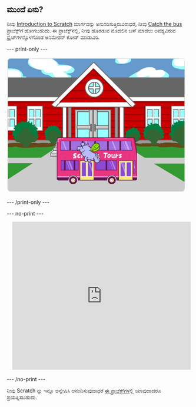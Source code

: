 ## ಮುಂದೆ ಏನು?

ನೀವು [Introduction to Scratch](https://projects.raspberrypi.org/en/pathways/scratch-intro) ಮಾರ್ಗವನ್ನು ಅನುಸರಿಸುತ್ತಿರುವಿರಾಧರೆ, ನೀವು [Catch the bus](https://projects.raspberrypi.org/en/projects/catch-the-bus) ಪ್ರಾಜೆಕ್ಟ್‌ಗೆ ಹೋಗಬಹುದು. ಈ ಪ್ರಾಜೆಕ್ಟ್‌ನಲ್ಲಿ, ನೀವು ಹೊರಡುವ ಮೊದಲಿನ ಬಸ್‌ ಮಾಡಲು ಅವಶ್ಯವಿರುವ ಸ್ಪ್ರೈಟ್‌ಗಳನ್ನೊಳಗೊಂಡ ಅನಿಮೇಶನ್‌ ಕೋಡ್‌ ಮಾಡುವಿರಿ.

--- print-only ---

!['Catch the bus' ಪ್ರಾಜೆಕ್ಟ್.](images/scratch-tour-bus.png)

--- /print-only ---

--- no-print ---

<div class="scratch-preview" style="margin-left: 15px;">
  <iframe allowtransparency="true" width="485" height="402" src="https://scratch.mit.edu/projects/embed/486719199/?autostart=false" frameborder="0"></iframe>
</div>

--- /no-print ---

ನೀವು Scratch ನ್ನು ಇನ್ನೂ ಅನ್ವೇಷಿಸಿ ಆನಂದಿಸುವುದಾಧರೆ [ಈ ಪ್ರಾಜೆಕ್ಟ್‌ಗಳ](https://projects.raspberrypi.org/en/projects?software%5B%5D=scratch&curriculum%5B%5D=%201)ಲ್ಲಿ ಯಾವುದಾದರೂ ಪ್ರಯತ್ನಿಸಬಹುದು.

